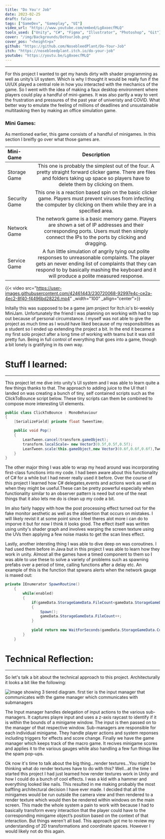 ```yaml
---
title: "Do You'r Job"
date: 2023-02-25
draft: false
tags: ["GameDev", "Gameplay", "UI"]
video_url: "https://www.youtube.com/embed/Lg8xoecfMLQ"
tools_used: ["Unity", "C#", "Figma", "Illustrator", "Photoshop", "Git"]
cover: "/img/Backgrounds/DoYourJob.png"
cover_pos: "<height>px"
github: "https://github.com/NosebleedPlant/Do-Your-Job"
itch: "https://nosebleedplant.itch.io/do-your-job"
youtube: "https://youtu.be/Lg8xoecfMLQ"
---
```

---
For this project I wanted to get my hands dirty with shader programming as well as unity’s UI system. Which is why I thought it would be really fun if the UI/UX played a central role in how you interacted with the mechanics of the game. So I went with the idea of making a faux desktop environment where players could play a handful of mini-games.  It was also partly a way to vent the frustration and pressures of the past year of univeristy and COVID. What better way to emulate the feeling of millions of deadlines and unsustainable multitasking then by making an office simulation game.

### Mini Games:

As mentioned earlier, this game consists of a handful of minigames. In this section I breifly go over what those games are.

| Mini-Game   | Description |
| :---        |    :----:   |
| Storage Game  | This one is probably the simplest out of the four. A pretty straight forward clicker game. There are files and folders taking up space so players have to delete them by clicking on them. |
| Security Game | This one is a reaction based spin on the basic clicker game. Players must prevent viruses from infecting the computer by clicking on them while they are in a specified area. |
| Network Game  | The network game is a basic memory game. Players are shown a set of IP addresses and their corresponding ports. Users must then simply connect the IPs to the ports by clicking and dragging. |
| Service Game  | A fun little simulation of angrily tying out polite responses to unreasonable complaints. The player gets an never ending list of complaints that they can respond to by basically mashing the keyboard and it will produce a polite measured response. |

{{< video src="https://user-images.githubusercontent.com/42461443/230720068-92997e4c-ce2a-4ec2-8f40-f4496bd28226.mp4" _width="100" _allign="center">}}

Initally this was supposed to be a game jam project for Itch.io's bi-weekly MiniJam. Unfortunately the friend I was planning on working with had to tap out because of personal circumstance. I myself was not able to give the project as much time as I would have liked because of my responsibilities as a student so I ended up extending the project a bit. In the end it became a my first solo project after a long time of working with teams but it was still pretty fun. Being in full control of everything that goes into a game, though a bit lonely is gratifying in its own way.

# Stuff I learned:
---
This project let me dive into unity's UI system and I was able to learn quite a few things thanks to that. The approach to adding juice to the UI that I landed on was creating a bunch of tiny, self contained scripts such as the ClickToBounce script below. These tiny scripts can them be combined to compose more interesting UI elements. 

```C#
public class ClickToBounce : MonoBehaviour
{
    [SerializeField] private float TweenTime;

    public void Pop()
    {
        LeanTween.cancel(transform.gameObject);
        transform.localScale= new Vector3(0.5f,0.5f,0.5f);
        LeanTween.scale(this.gameObject,new Vector3(0.6f,0.6f,0.6f),TweenTime).setEasePunch();
    }
}
```
The other major thing I was able to wrap my head around was incorporating first-class functions into my code. I had been aware about this functionality of C# for a while but I had never really used it before. Over the course of this project I learned how C# delegates,events and actions work as well as when they might be useful.These can be pretty powerful especially when functionality similar to an observer pattern is need but one of the neat things that it also lets me do is clean up my code a bit.

Im also fairly happy with how the post processing effect turned out for the fake monitor aesthetic as well as the abbertion that occurs on mistakes. I will likely revist it at some point since I feel theres alot more i can do to imporve it but for now I think it looks good. The effect itself was written using unity's shader graph and involves warping the screen texture using the UVs then applying a few noise masks to get the scan lines effect.

Lastly, another intersting thing I was able to dive deep on was coroutines. I had used them before in Java but in this project I was able to learn how they work in unity. Almost all the games have a timed component to them so I was able to use these to solve a variety of problems such as spawning prefabs over a period of time, calling functions after a delay etc. An example of this is the function that spwans alerts when the network gauge is maxed out: 

```C#
private IEnumerator SpawnRoutine()
    {
        while(enabled)
        {
            if(gameData.StorageGameData.FileCount<gameData.StorageGameData.MaxFileCount)
            {
                Spawn();
                gameData.StorageGameData.FileCount++;
            }
            
            yield return new WaitForSeconds(gameData.StorageGameData.CurrentSpawnDelay);
        }
    }
```

# Technical Reflection:
---
So let's talk a bit about the technical approach to this project. Architecturally it looks a bit like the following:

![image showing 3 tiered diagram. first tier is the input manager that communicates with the game manager which communicates with submanagers](/img/dyj_diagram.png)

The Input manager handles delegation of input actions to the various sub-managers. It captures playre input and uses a z-axis raycast to identify if it is within the bounds of a minigame window. The input is then passed on to the manager of that respective window. Sub-managers are responsible for each individual minigame. They handle player actions and system reponses including triggers for effects and score change. Finally we have the game manager which keeps track of the macro game. It recives minigame scores and applies it to the various gauges while also handling a few fun things like the spam pop-ups.

Ok now it's time to talk about the big thing...render textures...You might be thinking what do render textures have to do with this? Well...at the time I started this project I had just learned how render textures work in Unity and how I could do a bunch of cool effects. I was a kid with a hammer and everything looked like nails. This resulted in me making probably the most baffling architectural decision I have ever made. I decided that all the minigames would be run outside the camera view and then rendered to a render texture which would then be rendered within windows on the main screen. This made the whole system a pain to work with because I had to basically transform every interaction that the player could have to the corresponding minigame object’s position based on the context of that interaction. But things weren't all bad. This approach got me to review my understanding of 2D transformations and coordinate spaces. However I would likely not do this again.
